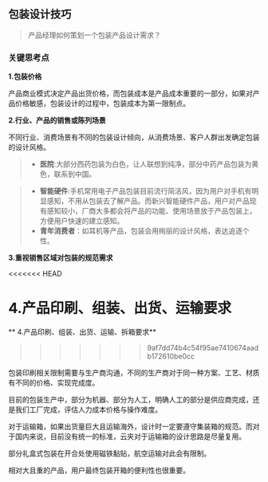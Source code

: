 ## 包装设计技巧
> 产品经理如何策划一个包装产品设计需求？


### 关键思考点
**1.包装价格**

产品商业模式决定产品出货价格，而包装成本是产品成本重要的一部分，如果对产品价格敏感，包装设计的过程中，包装成本为第一限制点。

**2.行业、产品的销售或陈列场景**

不同行业、消费场景有不同的包装设计倾向，从消费场景、客户人群出发确定包装的设计风格。
> * **医院**:大部分西药包装为白色，让人联想到纯净，部分中药产品包装为黄色，联系到中国。

> * **智能硬件**:手机常用电子产品包装目前流行简洁风，因为用户对手机有明显感知，不用从包装去了解产品。而新兴智能硬件产品，用户对产品现有感知较小，厂商大多都会将产品的功能、使用场景放于产品包装上，方便用户快速的建立感知。
> * **青年消费者**：如耳机等产品，包装会用绚丽的设计风格，表达追逐个性。



**3.重视销售区域对包装的规范需求**

<<<<<<< HEAD

**4.产品印刷、组装、出货、运输要求**
=======
** 4.产品印刷、组装、出货、运输、拆箱要求**
>>>>>>> 9af7dd74b4c54f95ae7410674aadb172610be0cc

包装印刷相关限制需要与生产商沟通，不同的生产商对于同一种方案、工艺、材质有不同的价格、实现完成度。

目前的包装生产中，部分为机器、部分为人工，明确人工的部分是供应商完成，还是我们工厂完成，评估人力成本价格与操作难度。

对于运输箱，如果出货量巨大且运输海外，设计时一定要遵守集装箱的规范。而对于国内来说，目前没有统一的标准，云夹对于运输箱的设计思路是尽量复用。

部分礼盒式包装在开合处使用磁铁黏贴，航空运输对此会有限制。


相对大且重的产品，用户最终包装开箱的便利性也很重要。
